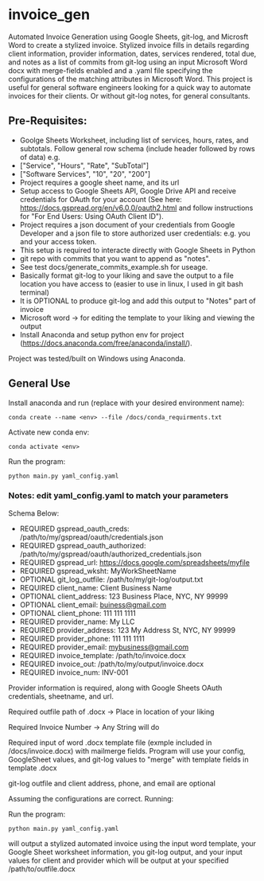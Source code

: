 # invoice_gen

Automated Invoice Generation using Google Sheets, git-log, and Microsft Word to create a
stylized invoice. Stylized invoice fills in details regarding client information,
provider information, dates, services rendered, total due, and notes as a list of
commits from git-log using an input Microsoft Word docx with merge-fields enabled and
a .yaml file specifying the configurations of the matching attributes in Microsoft Word.
This project is useful for general software engineers looking for a quick way to
automate invoices for their clients. Or without git-log notes, for general consultants.

## Pre-Requisites:

- Goolge Sheets Worksheet, including list of services, hours, rates, and subtotals.
Follow general row schema (include header followed by rows of data) e.g.
- ["Service", "Hours", "Rate", "SubTotal"]
- ["Software Services", "10", "20", "200"]
- Project requires a google sheet name, and its url
- Setup access to Google Sheets API, Google Drive API and receive credentials
for OAuth for your account (See here: https://docs.gspread.org/en/v6.0.0/oauth2.html and
follow instructions for "For End Users: Using OAuth Client ID").
- Project requires a json document of your credentials from Google Developer and a json
file to store authorized user credentials: e.g. you and your access token.
- This setup is required to interacte directly with Google Sheets in Python
- git repo with commits that you want to append as "notes".
- See test docs/generate_commits_example.sh for useage.
- Basically format git-log to your liking and save the output to a file location
you have access to (easier to use in linux, I used in git bash terminal)
- It is OPTIONAL to produce git-log and add this output to "Notes" part of invoice
- Microsoft word -> for editing the template to your liking and viewing the output
- Install Anaconda and setup python env for project (https://docs.anaconda.com/free/anaconda/install/).

Project was tested/built on Windows using Anaconda.

## General Use

Install anaconda and run (replace <env> with your desired environment name):

```
conda create --name <env> --file /docs/conda_requirments.txt
```

Activate new conda env:

```
conda activate <env>
```

Run the program:

```
python main.py yaml_config.yaml
```

### Notes: edit yaml_config.yaml to match your parameters

Schema Below:
- REQUIRED gspread_oauth_creds: /path/to/my/gspread/oauth/credentials.json
- REQUIRED gspread_oauth_authorized: /path/to/my/gspread/oauth/authorized_credentials.json
- REQUIRED gspread_url: https://docs.google.com/spreadsheets/myfile
- REQUIRED gspread_wksht: MyWorkSheetName
- OPTIONAL git_log_outfile: /path/to/my/git-log/output.txt
- REQUIRED client_name: Client Business Name
- OPTIONAL client_address: 123 Business Place, NYC, NY 99999
- OPTIONAL client_email: buiness@gmail.com
- OPTIONAL client_phone: 111 111 1111
- REQUIRED provider_name: My LLC
- REQUIRED provider_address: 123 My Address St, NYC, NY 99999
- REQUIRED provider_phone: 111 111 1111
- REQUIRED provider_email: mybusiness@gmail.com
- REQUIRED invoice_template: /path/to/invoice.docx
- REQUIRED invoice_out: /path/to/my/output/invoice.docx
- REQUIRED invoice_num: INV-001

Provider information is required, along with Google Sheets OAuth credentials, sheetname,
and url.

Required outfile path of .docx -> Place in location of your liking

Required Invoice Number -> Any String will do

Required input of word .docx template file (exmple included in /docs/invoice.docx) with
mailmerge fields. Program will use your config, GoogleSheet values, and git-log values
to "merge" with template fields in template .docx

git-log outfile and client address, phone, and email are optional

Assuming the configurations are correct. Running:

Run the program:

```
python main.py yaml_config.yaml
```

will output a stylized automated invoice using the input word template, your Google
Sheet worksheet information, you git-log output, and your input values for client
and provider which will be output at your specified /path/to/outfile.docx
